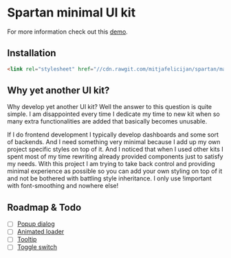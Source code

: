 # Spartan minimal UI kit

For more information check out this [demo](https://mitjafelicijan.com/projects/spartan).


## Installation

```html
<link rel="stylesheet" href="//cdn.rawgit.com/mitjafelicijan/spartan/master/dist/spartan.min.css">
```


## Why yet another UI kit?

Why develop yet another UI kit? Well the answer to this question is quite simple. I am disappointed every time I dedicate my time to new kit when so many extra functionalities are added that basically becomes unusable.

If I do frontend development I typically develop dashboards and some sort of backends. And I need something very minimal because I add up my own project specific styles on top of it. And I noticed that when I used other kits I spent most of my time rewriting already provided components just to satisfy my needs. With this project I am trying to take back control and providing minimal experience as possible so you can add your own styling on top of it and not be bothered with battling style inheritance. I only use !important with font-smoothing and nowhere else!


## Roadmap & Todo

- [ ] [Popup dialog](https://www.w3schools.com/tags/tag_dialog.asp)
- [ ] [Animated loader](https://www.w3schools.com/howto/howto_css_loader.asp)
- [ ] [Tooltip](https://www.w3schools.com/howto/howto_css_tooltip.asp)
- [ ] [Toggle switch](https://www.w3schools.com/howto/howto_css_switch.asp)
